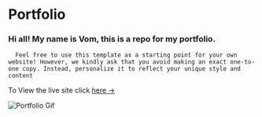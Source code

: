 # Portfolio 

### Hi all! My name is Vom, this is a repo for my portfolio.

      Feel free to use this template as a starting point for your own website! However, we kindly ask that you avoid making an exact one-to-one copy. Instead, personalize it to reflect your unique style and content

To View the live site click [here &rarr;](https://vom1124.github.io/Portfolio/)

![Portfolio Gif](/images/portfolio_preview.gif)

